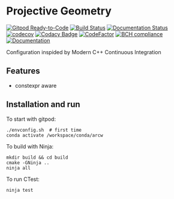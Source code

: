 Projective Geometry
===================

[![Gitpod Ready-to-Code](https://img.shields.io/badge/Gitpod-Ready--to--Code-blue?logo=gitpod)](https://gitpod.io/#https://github.com/luk036/pgcpp)
[![Build Status](https://travis-ci.org/luk036/pgcpp.svg?branch=master)](https://travis-ci.org/luk036/pgcpp)
[![Documentation Status](https://readthedocs.org/projects/pgcpp/badge/?version=latest)](https://pgcpp.readthedocs.io/en/latest/?badge=latest)
[![codecov](https://codecov.io/gh/luk036/pgcpp/branch/master/graph/badge.svg)](https://codecov.io/gh/luk036/pgcpp)
[![Codacy Badge](https://api.codacy.com/project/badge/Grade/2791a40d6cd94011b8c36d7ad6b9b8f0)](https://app.codacy.com/app/luk036/pgcpp?utm_source=github.com&utm_medium=referral&utm_content=luk036/pgcpp&utm_campaign=badger)
[![CodeFactor](https://www.codefactor.io/repository/github/luk036/pgcpp/badge)](https://www.codefactor.io/repository/github/luk036/pgcpp)
[![BCH compliance](https://bettercodehub.com/edge/badge/luk036/pgcpp?branch=master)](https://bettercodehub.com/)
[![Documentation](https://img.shields.io/badge/Documentation-latest-blue.svg)](https://luk036.github.io/doc/pgcpp/index.html)

Configuration inspided by Modern C++ Continuous Integration

Features
--------

-   constexpr aware


Installation and run
--------------------

To start with gitpod:

    ./envconfig.sh  # first time
    conda activate /workspace/conda/arcw

To build with Ninja:

    mkdir build && cd build
    cmake -GNinja ..
    ninja all

To run CTest:

    ninja test
